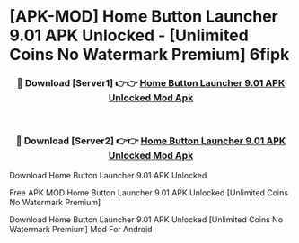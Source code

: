 # [APK-MOD] Home Button Launcher 9.01 APK Unlocked - [Unlimited Coins No Watermark Premium] 6fipk



<div align="center">
<h3>🔴 Download [Server1] 👉👉 <a href="https://momento.my/?title=Home_Button_Launcher_9.01_APK_Unlocked">Home Button Launcher 9.01 APK Unlocked Mod Apk</a></h3><br>

<h3>🔴 Download [Server2] 👉👉 <a href="https://momento.my/?title=Home_Button_Launcher_9.01_APK_Unlocked">Home Button Launcher 9.01 APK Unlocked Mod Apk</a></h3>
</div>



Download Home Button Launcher 9.01 APK Unlocked 

Free APK MOD Home Button Launcher 9.01 APK Unlocked [Unlimited Coins No Watermark Premium]

Download Home Button Launcher 9.01 APK Unlocked [Unlimited Coins No Watermark Premium] Mod For Android
